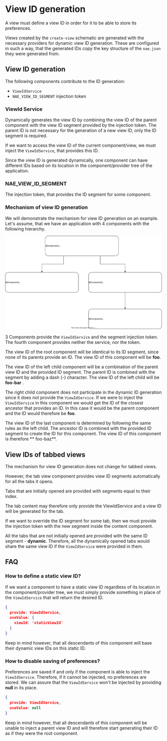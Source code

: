 # View ID generation

A view must define a view ID in order for it to be able to store its preferences.

Views created by the `create-view` schematic are generated with the necessary providers for dynamic view ID generation.
These are configured in such a way, that the generated IDs copy the key structure of the `nae.json` they were generated
from.

## View ID generation

The following components contribute to the ID generation:

* `ViewIdService`
* `NAE_VIEW_ID_SEGMENT` injection token

### ViewId Service

Dynamically generates the view ID by combining the view ID of the parent component with the view ID segment provided by
the injection token. The parent ID is not necessary for the generation of a new view ID, only the ID segment is
required.

If we want to access the view ID of the current component/view, we must inject the `ViewIdService`, that provides this
ID.

Since the view ID is generated dynamically, one component can have different IDs based on its location in the
component/provider tree of the application.

### NAE\_VIEW\_ID\_SEGMENT

The injection token, that provides the ID segment for some component.

### Mechanism of view ID generation

We will demonstrate the mechanism for view ID generation on an example. Let's assume, that we have an application with 4
components with the following hierarchy.

![View Id generation diagram](../_media/views/View-ID-generation-guide-graph.svg)

3 Components provide the `ViewIdService` and the segment injection token. The fourth component provides neither the
service, nor the token.

The view ID of the root component will be identical to its ID segment, since none of its parents provide an ID. The view
ID of this component will be **foo**.

The view ID of the left child component will be a combination of the parent view ID and the provided ID segment. The
parent ID is combined with the segment by adding a dash (-) character. The view ID of the left child will be **foo-bar**
.

The right child component does not participate in the dynamic ID generation since it does not provide
the `ViewIdService`. If we were to inject the `ViewIdService` in this component we would get the ID of the closest
ancestor that provides an ID. In this case it would be the parent component and the ID would therefore be **foo**.

The view ID of the last component is determined by following the same rules as the left child. The ancestor ID is
combined with the provided ID segment to create the ID for this component. The view ID of this component is therefore **
foo-baz**.

## View IDs of tabbed views

The mechanism for view ID generation does not change for tabbed views.

However, the tab view component provides view ID segments automatically for all the tabs it opens.

Tabs that are initially opened are provided with segments equal to their index.

The tab content may therefore only provide the ViewIdService and a view ID will be generated for the tab.

If we want to override the ID segment for some tab, then we must provide the injection token with the new segment inside
the content component.

All the tabs that are not initially opened are provided with the same ID segment - **dynamic**. Therefore, all the
dynamically opened tabs would share the same view ID if the `ViewIdService` were provided in them.

## FAQ

### How to define a static view ID?

If we want a component to have a static view ID regardless of its location in the component/provider tree, we must
simply provide something in place of the `ViewIdService` that will return the desired ID.

```json
{
  provide: ViewIdService,
  useValue: {
    viewId: 'staticViewId'
  }
}
```

Keep in mind however, that all descendants of this component will base their dynamic view IDs on this static ID.

### How to disable saving of preferences?

Preferences are saved if and only if the component is able to inject the `ViewIdService`. Therefore, if it cannot be
injected, no preferences are stored. We can assure that the `ViewIdService` won't be injected by providing **null** in
its place.

```json
{
  provide: ViewIdService,
  useValue: null
}
```

Keep in mind however, that all descendants of this component will be unable to inject a parent view ID and will
therefore start generating their ID as if they were the root component.